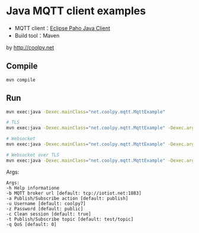 # Java MQTT client examples

- MQTT client：[Eclipse Paho Java Client](https://github.com/eclipse/paho.mqtt.java)
- Build tool：Maven

by http://coolpy.net

## Compile
```
mvn compile
``` 

## Run
```bash
mvn exec:java -Dexec.mainClass="net.coolpy.mqtt.MqttExample"

# TLS
mvn exec:java -Dexec.mainClass="net.coolpy.mqtt.MqttExample" -Dexec.args="-b ssl://iotiot.net:8883"

# Websocket
mvn exec:java -Dexec.mainClass="net.coolpy.mqtt.MqttExample" -Dexec.args="-b ws://iotiot.net:8083/mqtt"

# Websocket over TLS
mvn exec:java -Dexec.mainClass="net.coolpy.mqtt.MqttExample" -Dexec.args="-b wss://iotiot.net:8084/mqtt"
```

Args:
```
Args:
-h Help informatione
-b MQTT broker url [default: tcp://iotiot.net:1883]
-a Publish/Subscribe action [default: publish]
-u Username [default: coolpy7]
-z Password [default: public]
-c Clean session [default: true]
-t Publish/Subscribe topic [default: test/topic]
-q QoS [default: 0]
```
